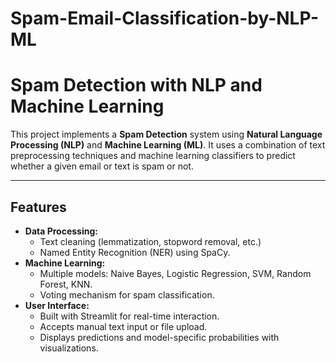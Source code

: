 # Spam-Email-Classification-by-NLP-ML

# Spam Detection with NLP and Machine Learning

This project implements a **Spam Detection** system using **Natural Language Processing (NLP)** and **Machine Learning (ML)**. It uses a combination of text preprocessing techniques and machine learning classifiers to predict whether a given email or text is spam or not.

---

## Features
- **Data Processing:**
  - Text cleaning (lemmatization, stopword removal, etc.)
  - Named Entity Recognition (NER) using SpaCy.
- **Machine Learning:**
  - Multiple models: Naive Bayes, Logistic Regression, SVM, Random Forest, KNN.
  - Voting mechanism for spam classification.
- **User Interface:**
  - Built with Streamlit for real-time interaction.
  - Accepts manual text input or file upload.
  - Displays predictions and model-specific probabilities with visualizations.
